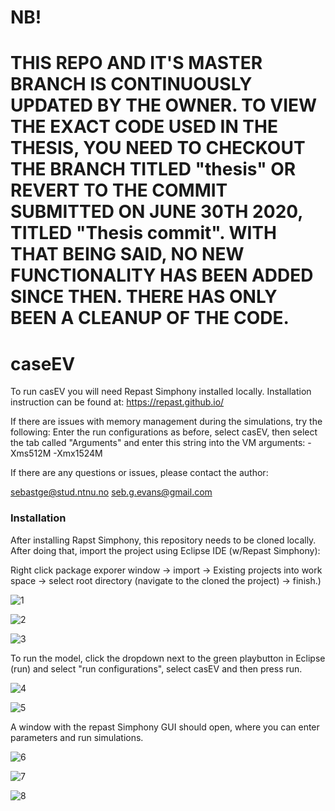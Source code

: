 # NB!

# THIS REPO AND IT'S MASTER BRANCH IS CONTINUOUSLY UPDATED BY THE OWNER. TO VIEW THE EXACT CODE USED IN THE THESIS, YOU NEED TO CHECKOUT THE BRANCH TITLED "thesis" OR REVERT TO THE COMMIT SUBMITTED ON JUNE 30TH 2020, TITLED "Thesis commit". WITH THAT BEING SAID, NO NEW FUNCTIONALITY HAS BEEN ADDED SINCE THEN. THERE HAS ONLY BEEN A CLEANUP OF THE CODE.

# caseEV

To run casEV you will need Repast Simphony installed locally. Installation instruction can be found at: https://repast.github.io/


If there are issues with memory management during the simulations, try the following:
Enter the run configurations as before, select casEV, then select the tab called "Arguments" and enter this string into the VM arguments: -Xms512M -Xmx1524M

If there are any questions or issues, please contact the author:

sebastge@stud.ntnu.no
seb.g.evans@gmail.com

### Installation

After installing Rapst Simphony, this repository needs to be cloned locally. After doing that, import the project using Eclipse IDE (w/Repast Simphony):

Right click package exporer window -> import -> Existing projects into work space -> select root directory (navigate to the cloned the project) -> finish.)

![1](https://i.imgur.com/wYQHQXU.jpg)

![2](https://i.imgur.com/ENpObcl.jpg)

![3](https://i.imgur.com/fUlyxFN.jpg)

To run the model, click the dropdown next to the green playbutton in Eclipse (run) and select "run configurations", select casEV and then press run.

![4](https://i.imgur.com/RZO1mkl.jpg)

![5](https://i.imgur.com/luPyQwt.jpg)

A window with the repast Simphony GUI should open, where you can enter parameters and run simulations.

![6](https://i.imgur.com/qqhxKSb.jpg)

![7](https://i.imgur.com/ISE4KnS.jpg)

![8](https://i.imgur.com/qcP9a4S.jpg)

